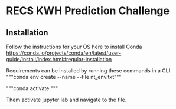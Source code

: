 # RECS KWH Prediction Challenge
## Installation
Follow the instructions for your OS here to install Conda 
https://conda.io/projects/conda/en/latest/user-guide/install/index.html#regular-installation

Requirements can be installed by running these commands in a CLI
"""conda env create --name <name> --file nt_env.txt"""

"""conda activate <name>"""

Them activate jupyter lab and navigate to the file.
